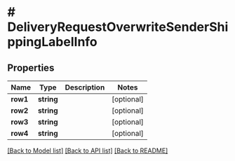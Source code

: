 # # DeliveryRequestOverwriteSenderShippingLabelInfo

## Properties

Name | Type | Description | Notes
------------ | ------------- | ------------- | -------------
**row1** | **string** |  | [optional]
**row2** | **string** |  | [optional]
**row3** | **string** |  | [optional]
**row4** | **string** |  | [optional]

[[Back to Model list]](../../README.md#models) [[Back to API list]](../../README.md#endpoints) [[Back to README]](../../README.md)
